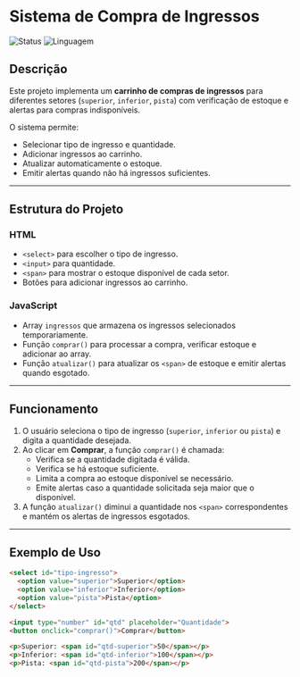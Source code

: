 # Sistema de Compra de Ingressos

![Status](https://img.shields.io/badge/status-em%20desenvolvimento-yellow) ![Linguagem](https://img.shields.io/badge/language-JavaScript-blue)

## Descrição

Este projeto implementa um **carrinho de compras de ingressos** para diferentes setores (`superior`, `inferior`, `pista`) com verificação de estoque e alertas para compras indisponíveis.  

O sistema permite:  
- Selecionar tipo de ingresso e quantidade.  
- Adicionar ingressos ao carrinho.  
- Atualizar automaticamente o estoque.  
- Emitir alertas quando não há ingressos suficientes.  

---

## Estrutura do Projeto

### HTML
- `<select>` para escolher o tipo de ingresso.  
- `<input>` para quantidade.  
- `<span>` para mostrar o estoque disponível de cada setor.  
- Botões para adicionar ingressos ao carrinho.  

### JavaScript
- Array `ingressos` que armazena os ingressos selecionados temporariamente.  
- Função `comprar()` para processar a compra, verificar estoque e adicionar ao array.  
- Função `atualizar()` para atualizar os `<span>` de estoque e emitir alertas quando esgotado.  

---

## Funcionamento

1. O usuário seleciona o tipo de ingresso (`superior`, `inferior` ou `pista`) e digita a quantidade desejada.  
2. Ao clicar em **Comprar**, a função `comprar()` é chamada:  
   - Verifica se a quantidade digitada é válida.  
   - Verifica se há estoque suficiente.  
   - Limita a compra ao estoque disponível se necessário.  
   - Emite alertas caso a quantidade solicitada seja maior que o disponível.  
3. A função `atualizar()` diminui a quantidade nos `<span>` correspondentes e mantém os alertas de ingressos esgotados.  

---

## Exemplo de Uso

```html
<select id="tipo-ingresso">
  <option value="superior">Superior</option>
  <option value="inferior">Inferior</option>
  <option value="pista">Pista</option>
</select>

<input type="number" id="qtd" placeholder="Quantidade">
<button onclick="comprar()">Comprar</button>

<p>Superior: <span id="qtd-superior">50</span></p>
<p>Inferior: <span id="qtd-inferior">100</span></p>
<p>Pista: <span id="qtd-pista">200</span></p>

